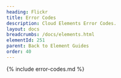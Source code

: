 ```yaml
---
heading: Flickr
title: Error Codes
description: Cloud Elements Error Codes.
layout: docs
breadcrumbs: /docs/elements.html
elementId: 251
parent: Back to Element Guides
order: 40
---
```


{% include error-codes.md %}

